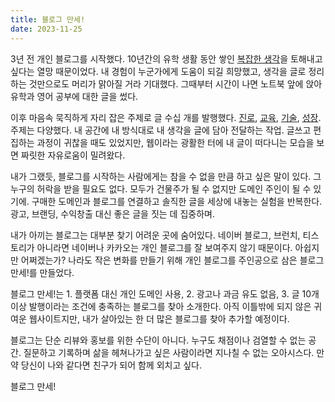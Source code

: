 ```yaml
---
title: 블로그 만세!
date: 2023-11-25
---
```

3년 전 개인 블로그를 시작했다. 10년간의 유학 생활 동안 쌓인 [복잡한 생각](https://kangminsuk.com/ko/blog/abroad/)을 토해내고 싶다는 열망 때문이었다. 내 경험이 누군가에게 도움이 되길 희망했고, 생각을 글로 정리하는 것만으로도 머리가 맑아질 거라 기대했다. 그때부터 시간이 나면 노트북 앞에 앉아 유학과 영어 공부에 대한 글을 썼다.

이후 마음속 묵직하게 자리 잡은 주제로 글 수십 개를 발행했다. [진로](https://kangminsuk.com/ko/blog/career/), [교육](https://kangminsuk.com/ko/blog/school/), [기술](https://kangminsuk.com/ko/blog/skill/), [성장](https://kangminsuk.com/ko/blog/growth/). 주제는 다양했다. 내 공간에 내 방식대로 내 생각을 글에 담아 전달하는 작업. 글쓰고 편집하는 과정이 귀찮을 때도 있었지만, 웹이라는 광활한 터에 내 글이 떠다니는 모습을 보면 짜릿한 자유로움이 밀려왔다.

내가 그랬듯, 블로그를 시작하는 사람에게는 참을 수 없을 만큼 하고 싶은 말이 있다. 그 누구의 허락을 받을 필요도 없다. 모두가 건물주가 될 수 없지만 도메인 주인이 될 수 있기에. 구매한 도메인과 블로그를 연결하고 솔직한 글을 세상에 내놓는 실험을 반복한다. 광고, 브랜딩, 수익창출 대신 좋은 글을 짓는 데 집중하며.

내가 아끼는 블로그는 대부분 찾기 어려운 곳에 숨어있다. 네이버 블로그, 브런치, 티스토리가 아니라면 네이버나 카카오는 개인 블로그를 잘 보여주지 않기 때문이다. 아쉽지만 어쩌겠는가? 나라도 작은 변화를 만들기 위해 개인 블로그를 주인공으로 삼은 블로그 만세!를 만들었다.

블로그 만세!는 1. 플랫폼 대신 개인 도메인 사용, 2. 광고나 과금 유도 없음, 3. 글 10개 이상 발행이라는 조건에 충족하는 블로그를 찾아 소개한다. 아직 이틀밖에 되지 않은 귀여운 웹사이트지만, 내가 살아있는 한 더 많은 블로그를 찾아 추가할 예정이다.

블로그는 단순 리뷰와 홍보를 위한 수단이 아니다. 누구도 채점이나 검열할 수 없는 공간. 질문하고 기록하며 삶을 헤쳐나가고 싶은 사람이라면 지나칠 수 없는 오아시스다. 만약 당신이 나와 같다면 친구가 되어 함께 외치고 싶다.

블로그 만세!